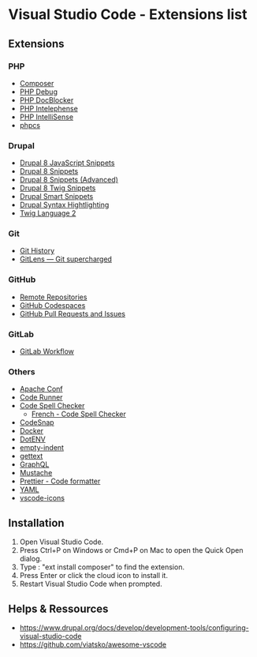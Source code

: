 # Visual Studio Code - Extensions list

## Extensions

### PHP
* [Composer](https://marketplace.visualstudio.com/items?itemName=ikappas.composer)
* [PHP Debug](https://marketplace.visualstudio.com/items?itemName=felixfbecker.php-debug)
* [PHP DocBlocker](https://marketplace.visualstudio.com/items?itemName=neilbrayfield.php-docblocker)
* [PHP Intelephense](https://marketplace.visualstudio.com/items?itemName=bmewburn.vscode-intelephense-client)
* [PHP IntelliSense](https://marketplace.visualstudio.com/items?itemName=felixfbecker.php-intellisense)
* [phpcs](https://marketplace.visualstudio.com/items?itemName=ikappas.phpcs)

### Drupal
* [Drupal 8 JavaScript Snippets](https://marketplace.visualstudio.com/items?itemName=tsega.drupal-8-javascript-snippets)
* [Drupal 8 Snippets](https://marketplace.visualstudio.com/items?itemName=dssiqueira.drupal-8-snippets)
* [Drupal 8 Snippets (Advanced)](https://marketplace.visualstudio.com/items?itemName=kaffeine.advanced-drupal-8-snippets)
* [Drupal 8 Twig Snippets](https://marketplace.visualstudio.com/items?itemName=tsega.drupal-8-twig-snippets)
* [Drupal Smart Snippets](https://marketplace.visualstudio.com/items?itemName=andrewdavidblum.drupal-smart-snippets)
* [Drupal Syntax Hightlighting](https://marketplace.visualstudio.com/items?itemName=marcostazi.VS-code-drupal)
* [Twig Language 2](https://marketplace.visualstudio.com/items?itemName=mblode.twig-language-2)

### Git
* [Git History](https://marketplace.visualstudio.com/items?itemName=donjayamanne.githistory)
* [GitLens — Git supercharged](https://marketplace.visualstudio.com/items?itemName=eamodio.gitlens)

### GitHub
* [Remote Repositories](https://marketplace.visualstudio.com/items?itemName=GitHub.remotehub)
* [GitHub Codespaces](https://marketplace.visualstudio.com/items?itemName=GitHub.codespaces)
* [GitHub Pull Requests and Issues](https://marketplace.visualstudio.com/items?itemName=GitHub.vscode-pull-request-github)

### GitLab
* [GitLab Workflow](https://marketplace.visualstudio.com/items?itemName=GitLab.gitlab-workflow)

### Others
* [Apache Conf](https://marketplace.visualstudio.com/items?itemName=mrmlnc.vscode-apache)
* [Code Runner](https://marketplace.visualstudio.com/items?itemName=formulahendry.code-runner)
* [Code Spell Checker](https://marketplace.visualstudio.com/items?itemName=streetsidesoftware.code-spell-checker)
  * [French - Code Spell Checker](https://marketplace.visualstudio.com/items?itemName=streetsidesoftware.code-spell-checker-french)
* [CodeSnap](https://marketplace.visualstudio.com/items?itemName=adpyke.codesnap)
* [Docker](https://marketplace.visualstudio.com/items?itemName=ms-azuretools.vscode-docker)
* [DotENV](https://marketplace.visualstudio.com/items?itemName=mikestead.dotenv)
* [empty-indent](https://marketplace.visualstudio.com/items?itemName=DmitryDorofeev.empty-indent)
* [gettext](https://marketplace.visualstudio.com/items?itemName=mrorz.language-gettext)
* [GraphQL](https://marketplace.visualstudio.com/items?itemName=GraphQL.vscode-graphql)
* [Mustache](https://marketplace.visualstudio.com/items?itemName=dawhite.mustache)
* [Prettier - Code formatter](https://marketplace.visualstudio.com/items?itemName=esbenp.prettier-vscode)
* [YAML](https://marketplace.visualstudio.com/items?itemName=redhat.vscode-yaml)
* [vscode-icons](https://marketplace.visualstudio.com/items?itemName=vscode-icons-team.vscode-icons)

## Installation
1. Open Visual Studio Code.
2. Press Ctrl+P on Windows or Cmd+P on Mac to open the Quick Open dialog.
3. Type : "ext install composer" to find the extension.
4. Press Enter or click the cloud icon to install it.
5. Restart Visual Studio Code when prompted.

## Helps & Ressources
* https://www.drupal.org/docs/develop/development-tools/configuring-visual-studio-code
* https://github.com/viatsko/awesome-vscode

